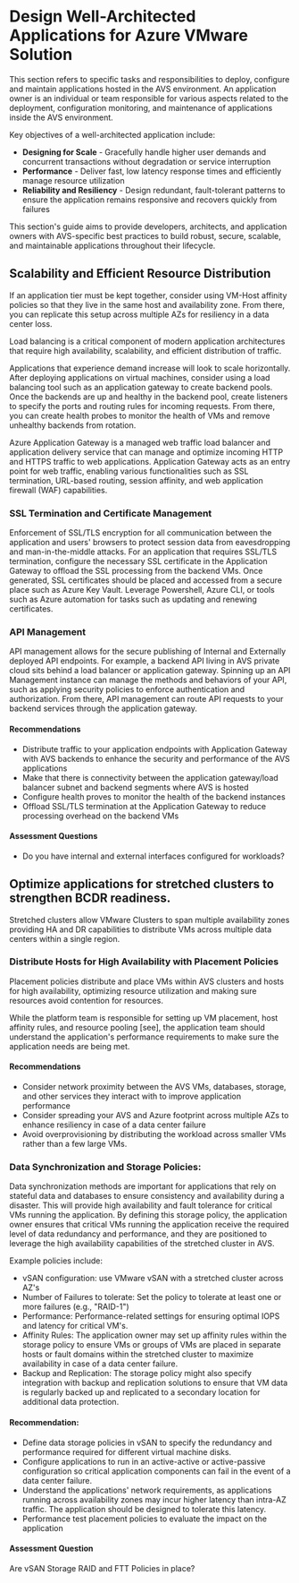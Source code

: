# Design Well-Architected Applications for Azure VMware Solution 

This section refers to specific tasks and responsibilities to deploy, configure and maintain applications hosted in the AVS environment. An application owner is an individual or team responsible for various aspects related to the deployment, configuration  monitoring, and maintenance of applications inside the AVS environment. 

Key objectives of a well-architected application include:
- **Designing for Scale** - Gracefully handle higher user demands and concurrent transactions without degradation or service interruption 
- **Performance** - Deliver fast, low latency response times and efficiently manage resource utilization 
- **Reliability and Resiliency** - Design redundant, fault-tolerant patterns to ensure the application remains responsive and recovers quickly from failures


This section's guide aims to provide developers, architects, and application owners with AVS-specific best practices to build robust, secure, scalable, and maintainable applications throughout their lifecycle. 

## Scalability and Efficient Resource Distribution 

If an application tier must be kept together, consider using VM-Host affinity policies so that they live in the same host and availability zone. From there, you 
can replicate this setup across multiple AZs for resiliency in a data center loss. 

Load balancing is a critical component of modern application architectures that require high availability, scalability, and efficient distribution of traffic. 

Applications that experience demand increase will look to scale horizontally. After deploying applications on virtual machines, consider using a load balancing tool
such as an application gateway to create backend pools. Once the backends are up and healthy in the backend pool, create listeners to specify the ports and routing
rules for incoming requests. From there, you can create health probes to monitor the health of VMs and remove unhealthy backends from rotation. 

Azure Application Gateway is a managed web traffic load balancer and application delivery service that can manage and optimize incoming HTTP and HTTPS 
traffic to web applications. Application Gateway acts as an entry point for web traffic, enabling various functionalities such as SSL termination, URL-based routing, 
session affinity, and web application firewall (WAF) capabilities.



### SSL Termination and Certificate Management

 Enforcement of SSL/TLS encryption for all communication between the application and users' browsers to protect session data from eavesdropping and man-in-the-middle attacks. For an application that requires SSL/TLS termination, 
 configure the necessary SSL certificate in the Application Gateway to offload the SSL processing from the backend VMs.
 Once generated, SSL certificates should be placed and accessed from a secure place such as Azure Key Vault. Leverage Powershell, Azure CLI, or tools such as Azure automation for 
 tasks such as updating and renewing certificates. 


### API Management 

API management allows for the secure publishing of Internal and Externally deployed API endpoints. For example, a backend API living in AVS private cloud sits behind a load balancer or 
application gateway. Spinning up an API Management instance can manage the methods and behaviors of your API, such as applying security policies to enforce authentication and authorization. 
From there, API management can route API requests to your backend services through the application gateway.


#### Recommendations 

- Distribute traffic to your application endpoints with Application Gateway with AVS backends to enhance the security and performance of the AVS applications 
- Make that there is connectivity between the application gateway/load balancer subnet and backend segments where AVS is hosted
- Configure health proves to monitor the health of the backend instances
- Offload SSL/TLS termination at the Application Gateway to reduce processing overhead on the backend VMs


#### Assessment Questions 
- Do you have internal and external interfaces configured for workloads?
  
## Optimize applications for stretched clusters to strengthen BCDR readiness.

Stretched clusters allow VMware Clusters to span multiple availability zones providing HA and DR capabilities to distribute VMs across multiple data centers within a single region.

### Distribute Hosts for High Availability with Placement Policies

Placement policies distribute and place VMs within AVS clusters and hosts for high availability, optimizing resource utilization and making sure resources avoid contention for resources. 

While the platform team is responsible for setting up VM placement, host affinity rules, and resource pooling [see], the application team should understand the application's performance requirements to make sure the application needs 
are being met. 


#### Recommendations
- Consider network proximity between the AVS VMs, databases, storage, and other services they interact with to improve application performance
- Consider spreading your AVS and Azure footprint across multiple AZs to enhance resiliency in case of a data center failure
- Avoid overprovisioning by distributing the workload across smaller VMs rather than a few large VMs. 

### Data Synchronization and Storage Policies:
Data synchronization methods are important for applications that rely on stateful data and databases to ensure consistency and availability during a disaster. This will provide high availability and fault tolerance for critical VMs running the application. 
By defining this storage policy, the application owner ensures that critical VMs running the application receive the required level of data redundancy and performance, and they are positioned to leverage the high availability capabilities of the stretched cluster in AVS. 

Example policies include:
- vSAN configuration: use VMware vSAN with a stretched cluster across AZ's
- Number of Failures to tolerate: Set the policy to tolerate at least one or more failures (e.g., "RAID-1")
- Performance: Performance-related settings for ensuring optimal IOPS and latency for critical VM's. 
- Affinity Rules: The application owner may set up affinity rules within the storage policy to ensure VMs or groups of VMs are placed in separate hosts or fault domains within the stretched cluster to maximize availability in case of a data center failure. 
- Backup and Replication: The storage policy might also specify integration with backup and replication solutions to ensure that VM data is regularly backed up and replicated to a secondary location for additional data protection.

#### Recommendation: 
 
- Define data storage policies in vSAN to specify the redundancy and performance required for different virtual machine disks.
- Configure applications to run in an active-active or active-passive configuration so critical application components can fail in the event of a data center failure. 
- Understand the applications' network requirements, as applications running across availability zones may incur higher latency than intra-AZ traffic. The application should be designed to tolerate this latency.
- Performance test placement policies to evaluate the impact on the application 

#### Assessment Question 
Are vSAN Storage RAID and FTT Policies in place? 
